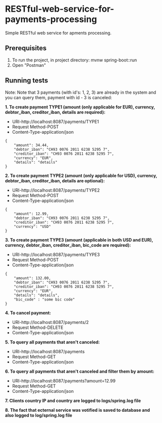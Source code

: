 # RESTful-web-service-for-payments-processing

 Simple RESTful web service for apments processing.

## Prerequisites

1. To run the project, in project directory: mvnw spring-boot::run
2. Open "Postman"

## Running tests

Note: Note that 3 payments (with id's: 1, 2, 3) are already in the system and you can query them, payment with id - 3 is canceled:

**1. To create payment TYPE1 (amount (only applicable for EUR), currency, debtor_iban, creditor_iban, details are required):**

- URI-http://localhost:8087/payments/TYPE1
- Request Method-POST
- Content-Type-application/json 

```	
{
    "amount": 34.44,
    "debtor_iban": "CH93 0076 2011 6238 5295 7",
    "creditor_iban": "CH93 0076 2011 6238 5295 7",
    "currency": "EUR",
	"details": "details"
}	
```	

**2. To create payment TYPE2 (amount (only applicable for USD), currency, debtor_iban, creditor_iban, details are optional):**

- URI-http://localhost:8087/payments/TYPE2
- Request Method-POST
- Content-Type-application/json 

```
{
    "amount": 12.99,
    "debtor_iban": "CH93 0076 2011 6238 5295 7",
    "creditor_iban": "CH93 0076 2011 6238 5295 7",
    "currency": "USD"
}	
```	

**3. To create payment TYPE3 (amount (applicable in both USD and EUR), currency, debtor_iban, creditor_iban, bic_code are required):**

- URI-http://localhost:8087/payments/TYPE3
- Request Method-POST
- Content-Type-application/json 

```
{
    "amount": 132.00,
    "debtor_iban": "CH93 0076 2011 6238 5295 7",
    "creditor_iban": "CH93 0076 2011 6238 5295 7",
    "currency": "EUR",
	"details": "details",
	"bic_code" : "some bic code"
}
```	

**4. To cancel payment:**

- URI-http://localhost:8087/payments/2
- Request Method-DELETE
- Content-Type-application/json 

**5. To query all payments that aren't canceled:**

- URI-http://localhost:8087/payments
- Request Method-GET
- Content-Type-application/json 

**6. To query all payments that aren't canceled and filter them by amount:**

- URI-http://localhost:8087/payments?amount=12.99
- Request Method-GET
- Content-Type-application/json 

**7. Clients country IP and country are logged to logs/spring.log file**

**8. The fact that ecternal service was votified is saved to database and also logged to log/spring.log file**




